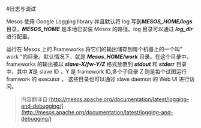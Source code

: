 #日志与调试

Mesos 使用 Google Logging library 并且默认将 log 写到***MESOS\_HOME/logs*** 目录，***MESOS\_HOME*** 是本地已安装 Mesos 的路径。log 目录可以通过 ***log\_dir*** 进行配置。

运行在 Mesos 上的 Frameworks 将它们的输出储存到每个机器上的一个叫" work "的目录。默认情况下，就是 ***Mesos\_HOME/work*** 目录。在这个目录中，frameworks 的输出被以 ***slave-X/fw-Y/Z*** 格式放置到 ***stdout*** 和 ***stderr*** 目录中，其中 ***X***是 slave ID ，Y 是 framework ID,多个子目录 Z 则是每个试图运行 framwork 的 executor 。 这些目录也可以通过 slave daemon 的 Web UI 进行访问。
>内容翻译自:[http://mesos.apache.org/documentation/latest/logging-and-debugging/](http://mesos.apache.org/documentation/latest/logging-and-debugging/)
